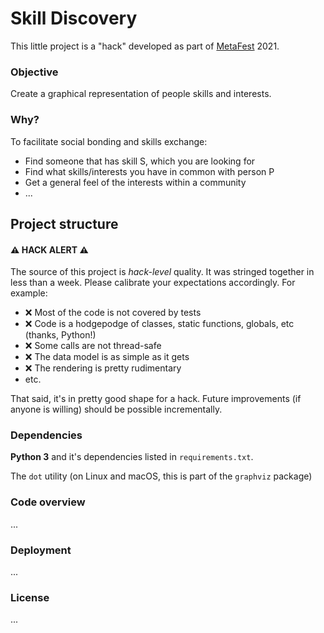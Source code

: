 # Skill Discovery

This little project is a "hack" developed as part of [MetaFest](https://metafest.metagame.wtf) 2021.

### Objective

Create a graphical representation of people skills and interests.

### Why?

To facilitate social bonding and skills exchange:

 * Find someone that has skill S, which you are looking for
 * Find what skills/interests you have in common with person P
 * Get a general feel of the interests within a community
 * ...

## Project structure

#### ⚠️ HACK ALERT ⚠️
The source of this project is *hack-level* quality.
It was stringed together in less than a week.
Please calibrate your expectations accordingly. For example:

 * ❌ Most of the code is not covered by tests
 * ❌ Code is a hodgepodge of classes, static functions, globals, etc (thanks, Python!)
 * ❌ Some calls are not thread-safe
 * ❌ The data model is as simple as it gets
 * ❌ The rendering is pretty rudimentary
 * etc.

That said, it's in pretty good shape for a hack. Future improvements (if anyone is willing) should be possible incrementally.

### Dependencies

**Python 3** and it's dependencies listed in `requirements.txt`.

The `dot` utility (on Linux and macOS, this is part of the `graphviz` package)

### Code overview

...

### Deployment

...

### License

...
